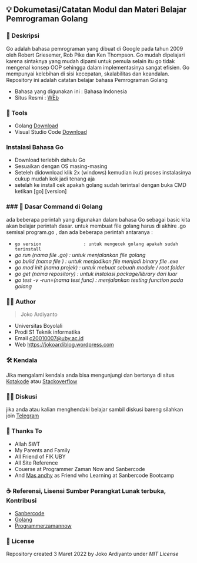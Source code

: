 ## 💡 Dokumetasi/Catatan Modul dan Materi Belajar Pemrograman Golang

### 📝 Deskripsi 
Go adalah bahasa pemrograman yang dibuat di Google pada tahun 2009 oleh Robert Griesemer, Rob Pike dan Ken Thompson. Go mudah dipelajari karena sintaknya yang mudah dipami untuk pemula selain itu go tidak mengenal konsep OOP sehingga dalam implementasinya sangat efisien. Go mempunyai kelebihan di sisi kecepatan, skalabilitas dan keandalan.
Repository ini adalah catatan belajar bahasa Pemrograman Golang
- Bahasa yang digunakan ini : Bahasa Indonesia
- Situs Resmi : [WEb](https://go.dev/ "Lihat Situs officialnya ")

### 🎒 Tools
- Golang [Download](https://go.dev/)
- Visual Studio Code [Download](https://code.visualstudio.com/download)

### Instalasi Bahasa Go
- Download terlebih dahulu Go
- Sesuaikan dengan OS masing-masing
- Seteleh didownload klik 2x (windows) kemudian ikuti proses instalasinya cukup mudah kok jadi tenang aja
- setelah ke install cek apakah golang sudah terintsal dengan buka CMD ketikan [go] [version]

### ### 📝 Dasar Command di Golang
ada beberapa perintah yang digunakan dalam bahasa Go sebagai basic kita akan belajar perintah dasar. untuk membuat file golang harus di akhire .go semisal program.go , dan ada beberapa perintah antaranya :
- `go version                : untuk mengecek golang apakah sudah terinstall`
- *go run (nama file .go)    : untuk menjalankan file golang*
- *go build (nama file )     : untuk menjadikan file menjadi binary file .exe*
- *go mod init (nama projek) : untuk mebuat sebuah module / root folder*
- *go get (nama repository)  : untuk instalasi package/library dari luar*
- *go test -v -run=(nama test func) : menjalankan testing function pada golang*


### 👨‍💻 Author
>Joko Ardiyanto
  - Universitas Boyolali
  - Prodi S1 Teknik informatika
  - Email c20010007@uby.ac.id
  - Web https://jokoardiblog.wordpress.com

### 🛠️ Kendala
  Jika mengalami kendala anda bisa mengunjungi dan bertanya di situs [Kotakode](kotakode.com) atau [Stackoverflow](stackoverflow.com)

### 🙇🏼 Diskusi 
jika anda atau kalian menghendaki belajar sambil diskusi bareng silahkan join [Telegram](https://t.me/disRKW)

### 🙏 Thanks To
- Allah SWT
- My Parents and Family
- All Friend of FIK UBY
- All Site Reference
- Couerse at Programmer Zaman Now and Sanbercode
- And [Mas andhy](https://github.com/trebucet)  as Friend who Learning at Sanbercode Bootcamp

### ☕ Referensi, Lisensi Sumber Perangkat Lunak terbuka, Kontribusi
- [Sanbercode](https://sanbercode.com/)
- [Golang](https://go.dev/)
- [Programmerzamannow](https://www.programmerzamannow.com/)

### 🔐 License
Repository created 3 Maret 2022 by Joko Ardiyanto under *MIT License*


